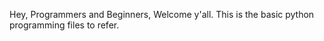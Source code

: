 Hey, Programmers and Beginners, Welcome y'all.
This is the basic python programming files to refer.
